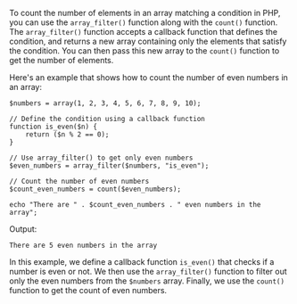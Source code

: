 To count the number of elements in an array matching a condition in PHP, you can use the `array_filter()` function along with the `count()` function. The `array_filter()` function accepts a callback function that defines the condition, and returns a new array containing only the elements that satisfy the condition. You can then pass this new array to the `count()` function to get the number of elements.

Here's an example that shows how to count the number of even numbers in an array:

```
$numbers = array(1, 2, 3, 4, 5, 6, 7, 8, 9, 10);

// Define the condition using a callback function
function is_even($n) {
    return ($n % 2 == 0);
}

// Use array_filter() to get only even numbers
$even_numbers = array_filter($numbers, "is_even");

// Count the number of even numbers
$count_even_numbers = count($even_numbers);

echo "There are " . $count_even_numbers . " even numbers in the array";
```

Output:
```
There are 5 even numbers in the array
``` 

In this example, we define a callback function `is_even()` that checks if a number is even or not. We then use the `array_filter()` function to filter out only the even numbers from the `$numbers` array. Finally, we use the `count()` function to get the count of even numbers.